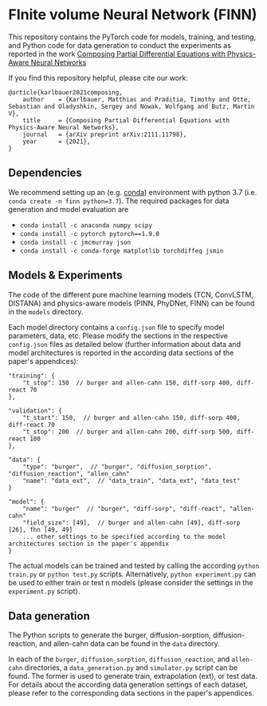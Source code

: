 
# FInite volume Neural Network (FINN)

This repository contains the PyTorch code for models, training, and testing, and Python code for data generation to conduct the experiments as reported in the work [Composing Partial Differential Equations with Physics-Aware Neural Networks](...)

If you find this repository helpful, please cite our work:

```
@article{karlbauer2021composing,
	author    = {Karlbauer, Matthias and Praditia, Timothy and Otte, Sebastian and Oladyshkin, Sergey and Nowak, Wolfgang and Butz, Martin V},
	title     = {Composing Partial Differential Equations with Physics-Aware Neural Networks},
	journal   = {arXiv preprint arXiv:2111.11798},
	year      = {2021},
}
```

## Dependencies

We recommend setting up an (e.g. [conda](https://docs.conda.io/projects/conda/en/latest/user-guide/tasks/manage-environments.html)) environment with python 3.7 (i.e. `conda create -n finn python=3.7`). The required packages for data generation and model evaluation are

  - `conda install -c anaconda numpy scipy`
  - `conda install -c pytorch pytorch==1.9.0`
  - `conda install -c jmcmurray json`
  - `conda install -c conda-forge matplotlib torchdiffeq jsmin`

## Models & Experiments

The code of the different pure machine learning models (TCN, ConvLSTM, DISTANA) and physics-aware models (PINN, PhyDNet, FINN) can be found in the `models` directory.

Each model directory contains a `config.json` file to specify model parameters, data, etc. Please modify the sections in the respective `config.json` files as detailed below (further information about data and model architectures is reported in the according data sections of the paper's appendices):

```
"training": {
	"t_stop": 150  // burger and allen-cahn 150, diff-sorp 400, diff-react 70
},

"validation": {
	"t_start": 150,  // burger and allen-cahn 150, diff-sorp 400, diff-react 70
	"t_stop": 200  // burger and allen-cahn 200, diff-sorp 500, diff-react 100
},

"data": {
	"type": "burger",  // "burger", "diffusion_sorption", "diffusion_reaction", "allen_cahn"
	"name": "data_ext",  // "data_train", "data_ext", "data_test"
}

"model": {
  	"name": "burger"  // "burger", "diff-sorp", "diff-react", "allen-cahn"
	"field_size": [49],  // burger and allen-cahn [49], diff-sorp [26], fhn [49, 49]
	... other settings to be specified according to the model architectures section in the paper's appendix
}
```


The actual models can be trained and tested by calling the according `python train.py` or `python test.py` scripts. Alternatively, `python experiment.py` can be used to either train or test n models (please consider the settings in the `experiment.py` script).

## Data generation

The Python scripts to generate the burger, diffusion-sorption, diffusion-reaction, and  allen-cahn data can be found in the `data` directory.

In each of the `burger`, `diffusion_sorption`, `diffusion_reaction`, and `allen-cahn` directories, a `data_generation.py` and `simulator.py` script can be found. The former is used to generate train, extrapolation (ext), or test data. For details about the according data generation settings of each dataset, please refer to the corresponding data sections in the paper's appendices.
